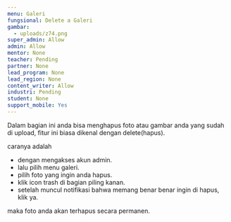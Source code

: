 ```yaml
---
menu: Galeri
fungsional: Delete a Galeri
gambar:
  - uploads/z74.png
super_admin: Allow
admin: Allow
mentor: None
teacher: Pending
partner: None
lead_program: None
lead_region: None
content_writer: Allow
industri: Pending
student: None
support_mobile: Yes
---
```

Dalam bagian ini anda bisa menghapus foto atau gambar anda yang sudah di upload, fitur ini biasa dikenal dengan delete(hapus).

caranya adalah 

* dengan mengakses akun admin.
* lalu pilih menu galeri.
* pilih foto yang ingin anda hapus.
* klik icon trash di bagian piling kanan.
* setelah muncul notifikasi bahwa memang benar benar ingin di hapus, klik ya.

maka foto anda akan terhapus secara permanen.